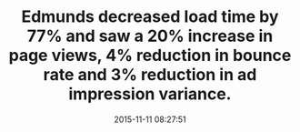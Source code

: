 ---
layout: post
title:  "Edmunds decreased load time by 77% and saw a 20% increase in page views, 4% reduction in bounce rate and 3% reduction in ad impression variance."
storySource: "https://www.youtube.com/watch?v=5_-YukDEDBE#t=215"
date:   2015-11-11 08:27:51
tags:
 - ads
 - page views
 - bounce rate
 - "2011"
permalink: "/{{ page.date | date: '%Y/%m/%d' }}/{{ page.fileSlug }}/"
---